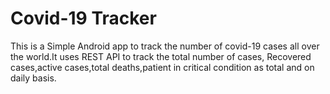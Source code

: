 <h1> Covid-19 Tracker </h1>

This is a Simple Android app to track the number of covid-19 cases all over the world.It uses REST API to track the total number of cases,
Recovered cases,active cases,total deaths,patient in critical condition as total and on daily basis.